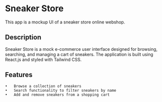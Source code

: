 # Sneaker Store
This app is a mockup UI of a sneaker store online webshop.

## Description 
Sneaker Store is a mock e-commerce user interface designed for browsing, searching, and managing a cart of sneakers. The application is built using React.js and styled with Tailwind CSS.

## Features
	•	Browse a collection of sneakers
	•	Search functionality to filter sneakers by name
	•	Add and remove sneakers from a shopping cart
